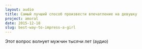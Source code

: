 ```yaml
---
layout: audio
title: Самый лучший способ произвести впечатление на девушку
project: amoral
date: 2015-12-18
slug: best-way-to-impress-a-girl
---
```


Этот вопрос волнует мужчин тысячи лет (аудио)

